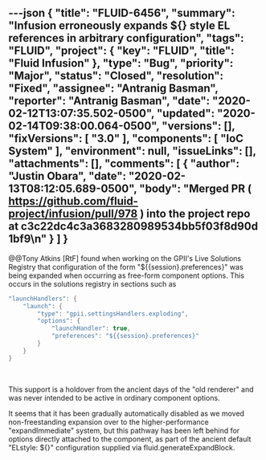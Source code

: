 ---json
{
  "title": "FLUID-6456",
  "summary": "Infusion erroneously expands ${} style EL references in arbitrary configuration",
  "tags": "FLUID",
  "project": {
    "key": "FLUID",
    "title": "Fluid Infusion"
  },
  "type": "Bug",
  "priority": "Major",
  "status": "Closed",
  "resolution": "Fixed",
  "assignee": "Antranig Basman",
  "reporter": "Antranig Basman",
  "date": "2020-02-12T13:07:35.502-0500",
  "updated": "2020-02-14T09:38:00.064-0500",
  "versions": [],
  "fixVersions": [
    "3.0"
  ],
  "components": [
    "IoC System"
  ],
  "environment": null,
  "issueLinks": [],
  "attachments": [],
  "comments": [
    {
      "author": "Justin Obara",
      "date": "2020-02-13T08:12:05.689-0500",
      "body": "Merged PR ( <https://github.com/fluid-project/infusion/pull/978> ) into the project repo at c3c22dc4c3a3683280989534bb5f03f8d90d1bf9\n"
    }
  ]
}
---
@@Tony Atkins \[RtF] found when working on the GPII's Live Solutions Registry that configuration of the form "${{session}.preferences}" was being expanded when occurring as free-form component options. This occurs in the solutions registry in sections such as

```java
"launchHandlers": {
    "launch": {
        "type": "gpii.settingsHandlers.exploding",
        "options": {
            "launchHandler": true,
            "preferences": "${{session}.preferences}"
        }
    }
}
```

 

This support is a holdover from the ancient days of the "old renderer" and was never intended to be active in ordinary component options.

It seems that it has been gradually automatically disabled as we moved non-freestanding expansion over to the higher-performance "expandImmediate" system, but this pathway has been left behind for options directly attached to the component, as part of the ancient default "ELstyle: ${}" configuration supplied via fluid.generateExpandBlock.

        